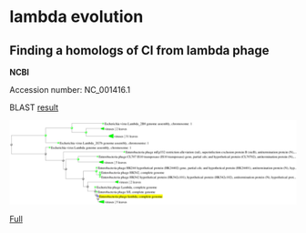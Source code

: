 # lambda evolution

## Finding a homologs of CI from lambda phage

**NCBI**

Accession number: NC_001416.1

BLAST [result](https://github.com/agreshno/lambda_evolution/blob/master/AUY3PB1W016-Alignment.txt)

![Phylogenetic tree](https://github.com/agreshno/lambda_evolution/blob/master/ph_tree.png)

[Full](https://github.com/agreshno/lambda_evolution/blob/master/undefined.pdf)

